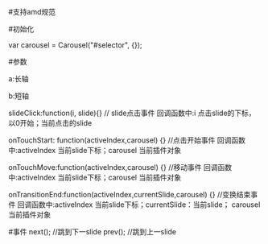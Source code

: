#支持amd规范

#初始化

var carousel = Carousel("#selector", {});

#参数

a:长轴

b:短轴

slideClick:function(i, slide){} // slide点击事件 回调函数中:i 点击slide的下标，以0开始；当前点击的slide

onTouchStart: function(activeIndex,carousel) {} //点击开始事件  回调函数中:activeIndex 当前slide下标；carousel 当前插件对象

onTouchMove:function(activeIndex,carousel) {} //移动事件  回调函数中:activeIndex 当前slide下标；carousel 当前插件对象

onTransitionEnd:function(activeIndex,currentSlide,carousel) {} //变换结束事件  回调函数中:activeIndex 当前slide下标；currentSlide：当前slide； carousel 当前插件对象

#事件
next(); //跳到下一slide
prev(); //跳到上一slide

